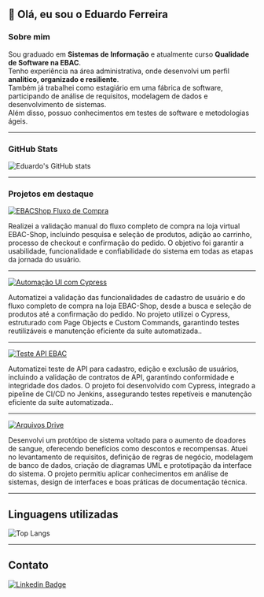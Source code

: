 ## 👋 Olá, eu sou o Eduardo Ferreira

### Sobre mim
Sou graduado em **Sistemas de Informação** e atualmente curso **Qualidade de Software na EBAC**.  
Tenho experiência na área administrativa, onde desenvolvi um perfil **analítico, organizado e resiliente**.  
Também já trabalhei como estagiário em uma fábrica de software, participando de análise de requisitos, modelagem de dados e desenvolvimento de sistemas.  
Além disso, possuo conhecimentos em testes de software e metodologias ágeis.

---

### GitHub Stats
![Eduardo's GitHub stats](https://github-readme-stats.vercel.app/api?username=Eduferr&show_icons=true&theme=dark)

---

### Projetos em destaque

<div>
  <a href="https://github.com/Eduferr/teste_manual_fluxo_de_compra_ebacshop">
    <img src="https://img.shields.io/badge/Projeto-EBACShop%20Fluxo%20de%20Compra-blue?style=for-the-badge&logo=github" alt="EBACShop Fluxo de Compra">
  </a>
  <p>
  Realizei a validação manual do fluxo completo de compra na loja virtual EBAC-Shop, incluindo pesquisa e seleção de produtos, adição ao carrinho, processo de checkout e confirmação do pedido. O objetivo foi garantir a usabilidade, funcionalidade e confiabilidade do sistema em todas as etapas da jornada do usuário.
  </p>

  ---
  <a href="https://github.com/Eduferr/automacao_ui_com_cypress_m22">
    <img src="https://img.shields.io/badge/Projeto-Automação%20UI%20(Cypress)-green?style=for-the-badge&logo=github" alt="Automação UI com Cypress">
  </a>
  <p>
  Automatizei a validação das funcionalidades de cadastro de usuário e do fluxo completo de compra na loja EBAC-Shop, desde a busca e seleção de produtos até a confirmação do pedido. No projeto utilizei o Cypress, estruturado com Page Objects e Custom Commands, garantindo testes reutilizáveis e manutenção eficiente da suíte automatizada..
  </p>

  ---

  <a href="https://github.com/Eduferr/teste-api-ebac">
    <img src="https://img.shields.io/badge/Projeto-Teste%20API%20EBAC-orange?style=for-the-badge&logo=github" alt="Teste API EBAC">
  </a>
  <p>
  Automatizei teste de API para cadastro, edição e exclusão de usuários, incluindo a validação de contratos de API, garantindo conformidade e integridade dos dados. O projeto foi desenvolvido com Cypress, integrado a pipeline de CI/CD no Jenkins, assegurando testes repetíveis e manutenção eficiente da suíte automatizada..
  </p>

  ---

  <a href="https://drive.google.com/drive/folders/14QjYDNwRJi5inPK1bSRtWJgqk-gL3Xk3">
    <img src="https://img.shields.io/badge/Projeto-Arquivos%20Drive-red?style=for-the-badge&logo=google-drive" alt="Arquivos Drive">
  </a>
  <p>
   Desenvolvi um protótipo de sistema voltado para o aumento de doadores de sangue, oferecendo benefícios como descontos e recompensas. Atuei no levantamento de requisitos, definição de regras de negócio, modelagem de banco de dados, criação de diagramas UML e prototipação da interface do sistema. O projeto permitiu aplicar conhecimentos em análise de sistemas, design de interfaces e boas práticas de documentação técnica.
  </p>

</div>

---

## Linguagens utilizadas
![Top Langs](https://github-readme-stats.vercel.app/api/top-langs/?username=Eduferr&layout=compact&theme=dark)

---

## Contato
[![Linkedin Badge](https://img.shields.io/badge/-Eduardo%20Ferreira-0077B5?style=for-the-badge&logo=Linkedin&logoColor=white)](https://www.linkedin.com/in/edufgs/)

